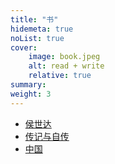 ```yaml
---
title: "书"
hidemeta: true
noList: true
cover:
    image: book.jpeg 
    alt: read + write
    relative: true
summary: 
weight: 3
---
```

- [侯世达](dh)
- [传记与自传](biography)
- [中国](china)